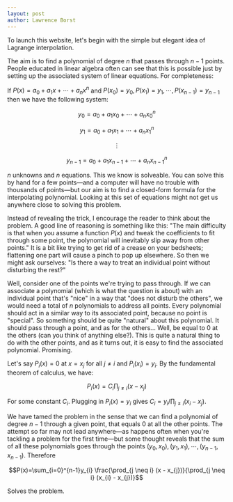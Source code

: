 ```yaml
---
layout: post
author: Lawrence Borst
---
```

To launch this website, let's begin with the simple but elegant idea of Lagrange interpolation.

The aim is to find a polynomial of degree $n$ that passes through $n-1$ points. People educated in linear algebra often can see that this is possible just by setting up the associated system of linear equations. For completeness:

If $P(x)=a_{0}+a_{1}x+\cdots+a_{n}x^{n}$ and $P(x_{0})=y_{0}, P(x_{1})=y_{1},\cdots,P(x_{n-1})=y_{n-1}$ then we have the following system:

$$y_{0}=a_{0}+a_{1}x_{0}+\cdots+a_{n}x_{0}^{n}$$

$$y_{1}=a_{0}+a_{1}x_{1}+\cdots+a_{n}x_{1}^{n}$$

$$\vdots$$

$$y_{n-1}=a_{0}+a_{1}x_{n-1}+\cdots+a_{n}x_{n-1}^{n}$$

$n$ unknowns and $n$ equations. This we know is solveable. You can solve this by hand for a few points—and a computer will have no trouble with thousands of points—but our aim is to find a closed-form formula for the interpolating polynomial. Looking at this set of equations might not get us anywhere close to solving this problem.

Instead of revealing the trick, I encourage the reader to think about the problem. A good line of reasoning is something like this: "The main difficulty is that when you assume a function $P(x)$ and tweak the coefficients to fit through some point, the polynomial will inevitably slip away from other points." It is a bit like trying to get rid of a crease on your bedsheets; flattening one part will cause a pinch to pop up elsewhere. So then we might ask ourselves: "Is there a way to treat an individual point without disturbing the rest?"

Well, consider one of the points we're trying to pass through. If we can associate a polynomial (which is what the question is about) with an individual point that's "nice" in a way that "does not disturb the others", we would need a total of $n$ polynomials to address all points. Every polynomial should act in a similar way to its associated point, because no point is "special". So something should be quite "natural" about this polynomial. It should pass through a point, and as for the others... Well, be equal to $0$ at the others (can you think of anything else?). This is quite a natural thing to do with the other points, and as it turns out, it is easy to find the associated polynomial. Promising.

Let's say $P_{i}(x)=0$ at $x=x_{j}$ for all $j \neq i$ and $P_{i}(x_{i})=y_{i}$. By the fundamental theorem of calculus, we have:

$$P_{i}(x)=C_{i}\prod_{j \neq i} (x - x_{j})$$

For some constant $C_{i}$. Plugging in $P_{i}(x)=y_{i}$ gives $C_{i}=y_{i} / \prod_{j \neq i} (x_{i} - x_{j})$.

We have tamed the problem in the sense that we can find a polynomial of degree $n-1$ through a given point, that equals $0$ at all the other points. The attempt so far may not lead anywhere—as happens often when you're tackling a problem for the first time—but some thought reveals that the sum of all these polynomials goes through the points $(y_{0}, x_{0}), (y_{1}, x_{1}),\cdots,(y_{n-1}, x_{n-1})$. Therefore

$$P(x)=\sum_{i=0}^{n-1}y_{i} \frac{\prod_{j \neq i} (x - x_{j})}{\prod_{j \neq i} (x_{i} - x_{j})}$$

Solves the problem.